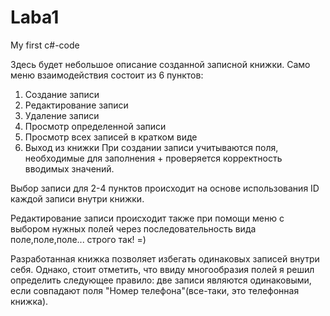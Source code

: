 # Laba1
My first c#-code

Здесь будет небольшое описание созданной записной книжки.
Само меню взаимодействия состоит из 6 пунктов:
1) Создание записи
2) Редактирование записи
3) Удаление записи
4) Просмотр определенной записи
5) Просмотр всех записей в кратком виде
6) Выход из книжки
При создании записи учитываются поля, необходимые для заполнения + проверяется корректность вводимых значений.

Выбор записи для 2-4 пунктов происходит на основе использования ID каждой записи внутри книжки.

Редактирование записи происходит также при помощи меню с выбором нужных полей через последовательность вида поле,поле,поле... строго так! =)

Разработанная книжка позволяет избегать одинаковых записей внутри себя. Однако, стоит отметить, что ввиду многообразия полей я решил определить следующее правило: две записи являются одинаковыми, если совпадают поля "Номер телефона"(все-таки, это телефонная книжка).

